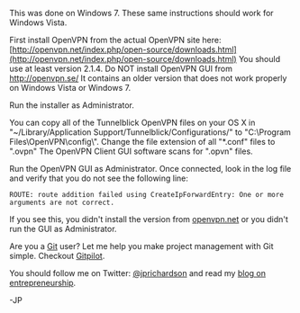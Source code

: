 <!--
author: JP Richardson
publish: Sun Mar 13 2011 15:35:07 GMT-0500 (CDT)
status: publish
type: post
link: https://procbits.wordpress.com/2011/03/13/migrating-from-tunnelblick-on-os-x-to-openvpn-gui-client-on-windows/
tags: Uncategorized
slug: 2011/03/13/migrating-from-tunnelblick-on-os-x-to-openvpn-gui-client-on-windows
title: Migrating from Tunnelblick on OS X to OpenVPN GUI Client on Windows
-->



This was done on Windows 7. These same instructions should work for
Windows Vista.

First install OpenVPN from the actual OpenVPN site
here:[http://openvpn.net/index.php/open-source/downloads.html](http://openvpn.net/index.php/open-source/downloads.html)
You should use at least version 2.1.4. Do NOT install OpenVPN GUI from
http://openvpn.se/ It contains an older version that does not work
properly on Windows Vista or Windows 7.

Run the installer as Administrator.

You can copy all of the Tunnelblick OpenVPN files on your OS X in
"\~/Library/Application Support/Tunnelblick/Configurations/" to
"C:\\Program Files\\OpenVPN\\config\\". Change the file extension of all
"\*.conf" files to ".ovpn" The OpenVPN Client GUI software scans for
".opvn" files.

Run the OpenVPN GUI as Administrator. Once connected, look in the log
file and verify that you do not see the following line:

`ROUTE: route addition failed using CreateIpForwardEntry: One or more arguments are not correct.`

If you see this, you didn't install the version from
[openvpn.net](http://openvpn.net/index.php/open-source/downloads.html)
or you didn't run the GUI as Administrator.

Are you a [Git](http://gitpilot.com) user? Let me help you make project
management with Git simple. Checkout [Gitpilot](http://gitpilot.com).

You should follow me on Twitter:
[@jprichardson](http://twitter.com/jprichardson) and read my [blog on
entrepreneurship](http://techneur.com).

-JP
